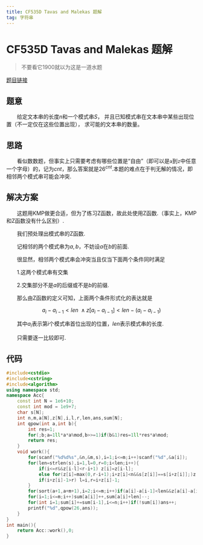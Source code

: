 ```yaml
---
title: CF535D Tavas and Malekas 题解
tag: 字符串
---
```

# CF535D Tavas and Malekas 题解

> 不要看它1900就以为这是一道水题

[题目链接](http://codeforces.com/problemset/problem/535/D)

## 题意

　　给定文本串的长度$n$和一个模式串$S$， 并且已知模式串在文本串中某些出现位置（不一定仅在这些位置出现）， 求可能的文本串的数量。

## 思路

　　看似数数题，但事实上只需要考虑有哪些位置是“自由”（即可以是`a`到`z`中任意一个字母）的，记为$cnt$，那么答案就是$26^{cnt}$.本题的难点在于判无解的情况，即相邻两个模式串可能会冲突.

## 解决方案

　　这题用KMP做更合适，但为了练习Z函数，故此处使用Z函数.（事实上，KMP和Z函数没有什么区别）.

　　我们预处理出模式串的Z函数.

　　记相邻的两个模式串为$a,b$，不妨设$a$在$b$的前面.

　　很显然，相邻两个模式串会冲突当且仅当下面两个条件同时满足

　　1.这两个模式串有交集

　　2.交集部分不是$a$的后缀或不是$b$的前缀.

　　那么由Z函数的定义可知，上面两个条件形式化的表达就是

$$
a_i-a_{i-1}<len ~ \land  z[a_i-a_{i-1}]<len-(a_i-a_{i-1})
$$

　　其中$a_i$表示第$i$个模式串首位出现的位置，$len$表示模式串的长度.

　　只需要逐一比较即可.

## 代码

```cpp
#include<cstdio>
#include<cstring>
#include<algorithm>
using namespace std;
namespace Acc{
	const int N = 1e6+10;
	const int mod = 1e9+7;
	char s[N];
	int n,m,a[N],z[N],i,l,r,len,ans,sum[N];
	int qpow(int a,int b){
		int res=1;
		for(;b;a=1ll*a*a%mod,b>>=1)if(b&1)res=1ll*res*a%mod;
		return res;
	}
	void work(){
		for(scanf("%d%d%s",&n,&m,s),i=1;i<=m;i++)scanf("%d",&a[i]);
		for(len=strlen(s),i=1,l=0,r=0;i<len;i++){
			if(i<=r&&z[i-l]<r-i+1) z[i]=z[i-l];
			else for(z[i]=max(0,r-i+1);i+z[i]<n&&s[z[i]]==s[i+z[i]];)z[i]++;
			if(i+z[i]-1>r) l=i,r=i+z[i]-1;
		}
		for(sort(a+1,a+m+1),i=2;i<=m;i++)if(a[i]-a[i-1]<len&&z[a[i]-a[i-1]]<len-a[i]+a[i-1])return (void)(printf("0"));
		for(i=1;i<=m;i++)sum[a[i]]++,sum[a[i]+len]--;
		for(int i=1;sum[i]+=sum[i-1],i<=n;i++)if(!sum[i])ans++;
		printf("%d",qpow(26,ans));
	}
}
int main(){
	return Acc::work(),0;
}		
```
